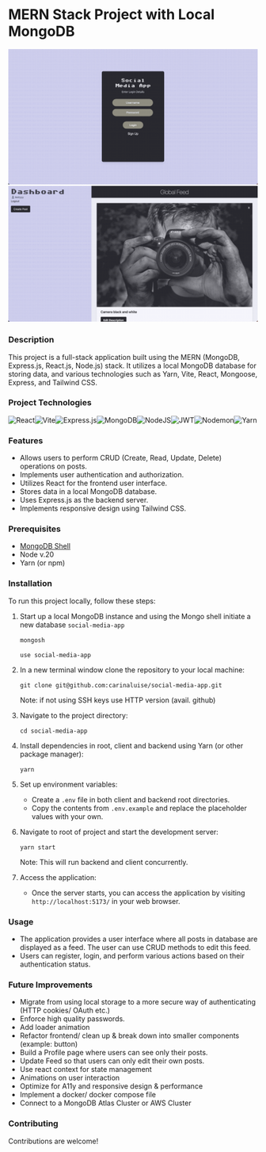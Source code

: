 # MERN Stack Project with Local MongoDB

![Screenshot](example.png)
![Screenshot](example2.png)

### Description

This project is a full-stack application built using the MERN (MongoDB, Express.js, React.js, Node.js) stack. It utilizes a local MongoDB database for storing data, and various technologies such as Yarn, Vite, React, Mongoose, Express, and Tailwind CSS.

### Project Technologies

![React](https://img.shields.io/badge/react-%2320232a.svg?style=for-the-badge&logo=react&logoColor=%2361DAFB)![Vite](https://img.shields.io/badge/vite-%23646CFF.svg?style=for-the-badge&logo=vite&logoColor=white)![Express.js](https://img.shields.io/badge/express.js-%23404d59.svg?style=for-the-badge&logo=express&logoColor=%2361DAFB)![MongoDB](https://img.shields.io/badge/MongoDB-%234ea94b.svg?style=for-the-badge&logo=mongodb&logoColor=white)![NodeJS](https://img.shields.io/badge/node.js-6DA55F?style=for-the-badge&logo=node.js&logoColor=white)![JWT](https://img.shields.io/badge/JWT-black?style=for-the-badge&logo=JSON%20web%20tokens)![Nodemon](https://img.shields.io/badge/NODEMON-%23323330.svg?style=for-the-badge&logo=nodemon&logoColor=%BBDEAD)![Yarn](https://img.shields.io/badge/yarn-%232C8EBB.svg?style=for-the-badge&logo=yarn&logoColor=white)

### Features

- Allows users to perform CRUD (Create, Read, Update, Delete) operations on posts.
- Implements user authentication and authorization.
- Utilizes React for the frontend user interface.
- Stores data in a local MongoDB database.
- Uses Express.js as the backend server.
- Implements responsive design using Tailwind CSS.

### Prerequisites

- [MongoDB Shell](https://www.mongodb.com/docs/mongodb-shell/)
- Node v.20
- Yarn (or npm)

### Installation

To run this project locally, follow these steps:

1.  Start up a local MongoDB instance and using the Mongo shell initiate a new database `social-media-app`

    ```
    mongosh
    ```

    ```
    use social-media-app
    ```

2.  In a new terminal window clone the repository to your local machine:

    ```
    git clone git@github.com:carinaluise/social-media-app.git
    ```

    Note: if not using SSH keys use HTTP version (avail. github)

3.  Navigate to the project directory:

    ```
    cd social-media-app
    ```

4.  Install dependencies in root, client and backend using Yarn (or other package manager):

    ```
    yarn
    ```

5.  Set up environment variables:

    - Create a `.env` file in both client and backend root directories.
    - Copy the contents from `.env.example` and replace the placeholder values with your own.

6.  Navigate to root of project and start the development server:

    ```
    yarn start
    ```

    Note: This will run backend and client concurrently.

7.  Access the application:

    - Once the server starts, you can access the application by visiting `http://localhost:5173/` in your web browser.

### Usage

- The application provides a user interface where all posts in database are displayed as a feed. The user can use CRUD methods to edit this feed.
- Users can register, login, and perform various actions based on their authentication status.

### Future Improvements

- Migrate from using local storage to a more secure way of authenticating (HTTP cookies/ OAuth etc.)
- Enforce high quality passwords.
- Add loader animation
- Refactor frontend/ clean up & break down into smaller components (example: button)
- Build a Profile page where users can see only their posts.
- Update Feed so that users can only edit their own posts.
- Use react context for state management
- Animations on user interaction
- Optimize for A11y and responsive design & performance
- Implement a docker/ docker compose file
- Connect to a MongoDB Atlas Cluster or AWS Cluster

### Contributing

Contributions are welcome!
